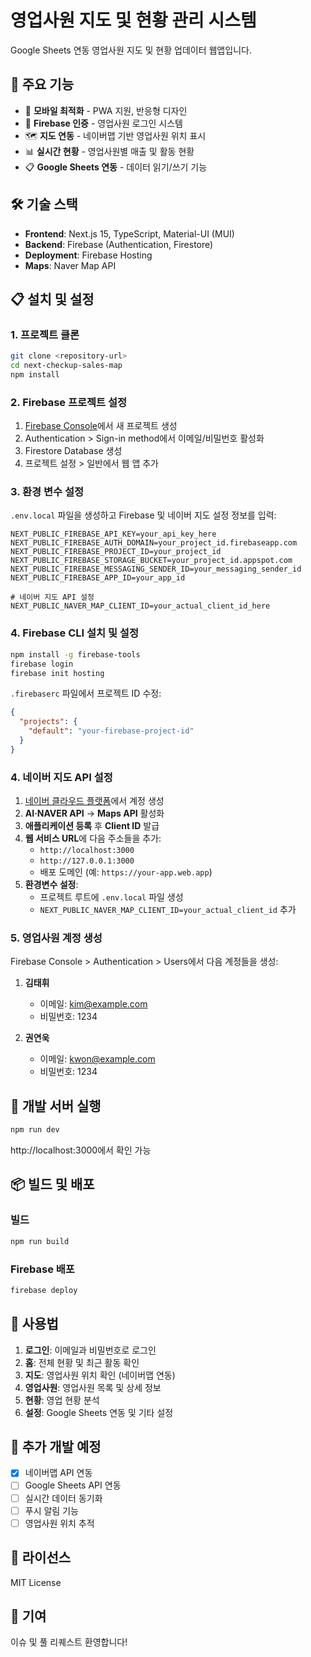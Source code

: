# 영업사원 지도 및 현황 관리 시스템

Google Sheets 연동 영업사원 지도 및 현황 업데이터 웹앱입니다.

## 🚀 주요 기능

- 📱 **모바일 최적화** - PWA 지원, 반응형 디자인
- 🔐 **Firebase 인증** - 영업사원 로그인 시스템
- 🗺️ **지도 연동** - 네이버맵 기반 영업사원 위치 표시
- 📊 **실시간 현황** - 영업사원별 매출 및 활동 현황
- 📋 **Google Sheets 연동** - 데이터 읽기/쓰기 기능

## 🛠️ 기술 스택

- **Frontend**: Next.js 15, TypeScript, Material-UI (MUI)
- **Backend**: Firebase (Authentication, Firestore)
- **Deployment**: Firebase Hosting
- **Maps**: Naver Map API

## 📋 설치 및 설정

### 1. 프로젝트 클론
```bash
git clone <repository-url>
cd next-checkup-sales-map
npm install
```

### 2. Firebase 프로젝트 설정

1. [Firebase Console](https://console.firebase.google.com/)에서 새 프로젝트 생성
2. Authentication > Sign-in method에서 이메일/비밀번호 활성화
3. Firestore Database 생성
4. 프로젝트 설정 > 일반에서 웹 앱 추가

### 3. 환경 변수 설정

`.env.local` 파일을 생성하고 Firebase 및 네이버 지도 설정 정보를 입력:

```env
NEXT_PUBLIC_FIREBASE_API_KEY=your_api_key_here
NEXT_PUBLIC_FIREBASE_AUTH_DOMAIN=your_project_id.firebaseapp.com
NEXT_PUBLIC_FIREBASE_PROJECT_ID=your_project_id
NEXT_PUBLIC_FIREBASE_STORAGE_BUCKET=your_project_id.appspot.com
NEXT_PUBLIC_FIREBASE_MESSAGING_SENDER_ID=your_messaging_sender_id
NEXT_PUBLIC_FIREBASE_APP_ID=your_app_id

# 네이버 지도 API 설정
NEXT_PUBLIC_NAVER_MAP_CLIENT_ID=your_actual_client_id_here
```

### 4. Firebase CLI 설치 및 설정

```bash
npm install -g firebase-tools
firebase login
firebase init hosting
```

`.firebaserc` 파일에서 프로젝트 ID 수정:
```json
{
  "projects": {
    "default": "your-firebase-project-id"
  }
}
```

### 4. 네이버 지도 API 설정

1. [네이버 클라우드 플랫폼](https://www.ncloud.com/)에서 계정 생성
2. **AI·NAVER API** → **Maps API** 활성화
3. **애플리케이션 등록** 후 **Client ID** 발급
4. **웹 서비스 URL**에 다음 주소들을 추가:
   - `http://localhost:3000`
   - `http://127.0.0.1:3000`
   - 배포 도메인 (예: `https://your-app.web.app`)
5. **환경변수 설정**:
   - 프로젝트 루트에 `.env.local` 파일 생성
   - `NEXT_PUBLIC_NAVER_MAP_CLIENT_ID=your_actual_client_id` 추가

### 5. 영업사원 계정 생성

Firebase Console > Authentication > Users에서 다음 계정들을 생성:

1. **김태휘**
   - 이메일: kim@example.com
   - 비밀번호: 1234

2. **권연욱**
   - 이메일: kwon@example.com
   - 비밀번호: 1234

## 🚀 개발 서버 실행

```bash
npm run dev
```

http://localhost:3000에서 확인 가능

## 📦 빌드 및 배포

### 빌드
```bash
npm run build
```

### Firebase 배포
```bash
firebase deploy
```

## 📱 사용법

1. **로그인**: 이메일과 비밀번호로 로그인
2. **홈**: 전체 현황 및 최근 활동 확인
3. **지도**: 영업사원 위치 확인 (네이버맵 연동)
4. **영업사원**: 영업사원 목록 및 상세 정보
5. **현황**: 영업 현황 분석
6. **설정**: Google Sheets 연동 및 기타 설정

## 🔧 추가 개발 예정

- [x] 네이버맵 API 연동
- [ ] Google Sheets API 연동
- [ ] 실시간 데이터 동기화
- [ ] 푸시 알림 기능
- [ ] 영업사원 위치 추적

## 📄 라이선스

MIT License

## 🤝 기여

이슈 및 풀 리퀘스트 환영합니다!
